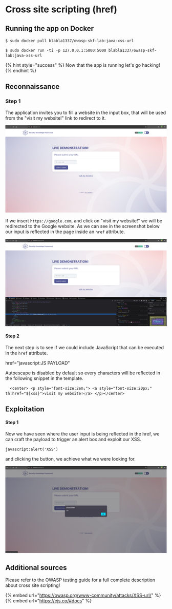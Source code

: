 # Cross site scripting \(href\)

## Running the app on Docker

```
$ sudo docker pull blabla1337/owasp-skf-lab:java-xss-url
```

```
$ sudo docker run -ti -p 127.0.0.1:5000:5000 blabla1337/owasp-skf-lab:java-xss-url
```

{% hint style="success" %}
Now that the app is running let's go hacking!
{% endhint %}

## Reconnaissance

### Step 1

The application invites you to fill a website in the input box, that will be used from the "visit my website!" link to redirect to it.

![](https://raw.githubusercontent.com/blabla1337/skf-labs/master/.gitbook/assets/python/XSS-Url/1.png)

If we insert `https://google.com`, and click on "visit my website!" we will be redirected to the Google website. As we can see in the screenshot below our input is reflected in the page inside an `href` attribute.

![](https://raw.githubusercontent.com/blabla1337/skf-labs/master/.gitbook/assets/python/XSS-Url/2.png)

#### Step 2

The next step is to see if we could include JavaScript that can be executed in the `href` attribute.

href="javascript:JS PAYLOAD"

Autoescape is disabled by default so every characters will be reflected in the following snippet in the template.

```markup
  <center> <p style="font-size:2em;"> <a style="font-size:20px;" th:href="${xss}">visit my website!</a> </p></center>
```

## Exploitation

#### Step 1

Now we have seen where the user input is being reflected in the href, we can craft the payload to trigger an alert box and exploit our XSS.

```markup
javascript:alert('XSS')
```

and clicking the button, we achieve what we were looking for.

![](https://raw.githubusercontent.com/blabla1337/skf-labs/master/.gitbook/assets/python/XSS-Url/3.png)

## Additional sources

Please refer to the OWASP testing guide for a full complete description about cross site scripting!

{% embed url="https://owasp.org/www-community/attacks/XSS-url/" %}
{% embed url="https://ejs.co/#docs" %}

